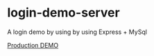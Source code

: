 # login-demo-server 

A login demo by using by using Express + MySql

[Production DEMO](https://login-demo-express.herokuapp.com/)

